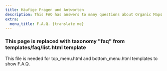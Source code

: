 ```yaml
---
title: Häufige Fragen und Antworten
description: This FAQ has answers to many questions about Organic Maps app, our contributors, and our project {translate me}
extra:
  menu_title: F.A.Q. {translate me}
---
```


### This page is replaced with taxonomy "faq" from templates/faq/list.html template

This file is needed for top_menu.html and bottom_menu.html templates to show F.A.Q.
